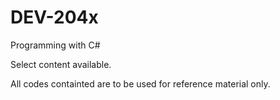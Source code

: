 # DEV-204x

Programming with C#

Select content available. 

All codes containted are to be used for reference material only. 
